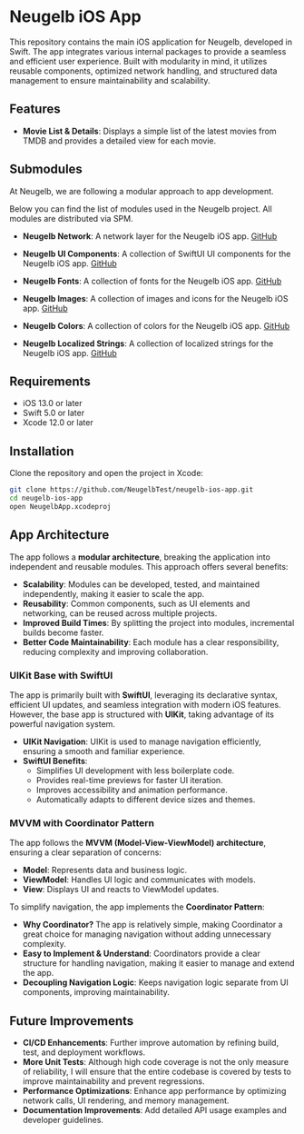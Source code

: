 # Neugelb iOS App

This repository contains the main iOS application for Neugelb, developed in Swift. The app integrates various internal packages to provide a seamless and efficient user experience. Built with modularity in mind, it utilizes reusable components, optimized network handling, and structured data management to ensure maintainability and scalability.

## Features

- **Movie List & Details**: Displays a simple list of the latest movies from TMDB and provides a detailed view for each movie.

## Submodules

At Neugelb, we are following a modular approach to app development.

Below you can find the list of modules used in the Neugelb project. All modules are distributed via SPM.

- **Neugelb Network**:
A network layer for the Neugelb iOS app.
[GitHub](https://github.com/NeugelbTest/neugelb-ios-network)
         
- **Neugelb UI Components**:
A collection of SwiftUI UI components for the Neugelb iOS app.
[GitHub](https://github.com/NeugelbTest/neugelb-ios-ui-components)
         
- **Neugelb Fonts**:
A collection of fonts for the Neugelb iOS app.
[GitHub](https://github.com/NeugelbTest/neugelb-ios-fonts)
         
- **Neugelb Images**:
A collection of images and icons for the Neugelb iOS app.
[GitHub](https://github.com/NeugelbTest/neugelb-ios-images)
         
- **Neugelb Colors**:
A collection of colors for the Neugelb iOS app.
[GitHub](https://github.com/NeugelbTest/neugelb-ios-colors)
         
- **Neugelb Localized Strings**:
A collection of localized strings for the Neugelb iOS app.
[GitHub](https://github.com/NeugelbTest/neugelb-ios-localized)

## Requirements

- iOS 13.0 or later
- Swift 5.0 or later
- Xcode 12.0 or later

## Installation

Clone the repository and open the project in Xcode:

```sh
git clone https://github.com/NeugelbTest/neugelb-ios-app.git
cd neugelb-ios-app
open NeugelbApp.xcodeproj
```

## App Architecture

The app follows a **modular architecture**, breaking the application into independent and reusable modules. This approach offers several benefits:
- **Scalability**: Modules can be developed, tested, and maintained independently, making it easier to scale the app.
- **Reusability**: Common components, such as UI elements and networking, can be reused across multiple projects.
- **Improved Build Times**: By splitting the project into modules, incremental builds become faster.
- **Better Code Maintainability**: Each module has a clear responsibility, reducing complexity and improving collaboration.

### UIKit Base with SwiftUI
The app is primarily built with **SwiftUI**, leveraging its declarative syntax, efficient UI updates, and seamless integration with modern iOS features. However, the base app is structured with **UIKit**, taking advantage of its powerful navigation system.

- **UIKit Navigation**: UIKit is used to manage navigation efficiently, ensuring a smooth and familiar experience.
- **SwiftUI Benefits**:
  - Simplifies UI development with less boilerplate code.
  - Provides real-time previews for faster UI iteration.
  - Improves accessibility and animation performance.
  - Automatically adapts to different device sizes and themes.

### MVVM with Coordinator Pattern
The app follows the **MVVM (Model-View-ViewModel) architecture**, ensuring a clear separation of concerns:
- **Model**: Represents data and business logic.
- **ViewModel**: Handles UI logic and communicates with models.
- **View**: Displays UI and reacts to ViewModel updates.

To simplify navigation, the app implements the **Coordinator Pattern**:
- **Why Coordinator?** The app is relatively simple, making Coordinator a great choice for managing navigation without adding unnecessary complexity.
- **Easy to Implement & Understand**: Coordinators provide a clear structure for handling navigation, making it easier to manage and extend the app.
- **Decoupling Navigation Logic**: Keeps navigation logic separate from UI components, improving maintainability.

## Future Improvements

- **CI/CD Enhancements**: Further improve automation by refining build, test, and deployment workflows.
- **More Unit Tests**: Although high code coverage is not the only measure of reliability, I will ensure that the entire codebase is covered by tests to improve maintainability and prevent regressions.
- **Performance Optimizations**: Enhance app performance by optimizing network calls, UI rendering, and memory management.
- **Documentation Improvements**: Add detailed API usage examples and developer guidelines.
